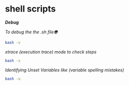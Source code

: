 
# shell scripts

**_Debug_**

_To debug the the .sh file👽_ 
```bash
bash -v
```
_xtrace (execution trace) mode to check steps_
```bash
bash -x
```
_Identifying Unset Variables like (variable spelling mistakes)_
```bash
bash -u

